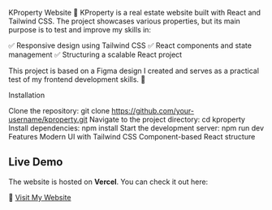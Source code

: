 KProperty Website 🏡 KProperty is a real estate website built with React and Tailwind CSS. The project showcases various properties, but its main purpose is to test and improve my skills in:

✅ Responsive design using Tailwind CSS ✅ React components and state management ✅ Structuring a scalable React project

This project is based on a Figma design I created and serves as a practical test of my frontend development skills. 🚀

Installation

Clone the repository: git clone https://github.com/your-username/kproperty.git
Navigate to the project directory: cd kproperty
Install dependencies: npm install
Start the development server: npm run dev
Features Modern UI with Tailwind CSS Component-based React structure
## Live Demo  
The website is hosted on **Vercel**. You can check it out here:  

🔗 [Visit My Website](https://kproperty-gops.vercel.app/)
